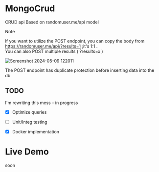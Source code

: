 
# MongoCrud
CRUD api Based on randomuser.me/api model

> [!NOTE]
> If you want to utilize the POST endpoint, you can copy the body from https://randomuser.me/api/?results=1 ;it's 1:1 .  
> You can also POST multiple results ( ?results=x )
> 
> ![Screenshot 2024-05-09 122011](https://github.com/SognoLucido/MongoCRUD-api/assets/123832236/bdea874a-3297-4a9f-b274-3b30deec3ecb)

The POST endpoint has duplicate protection before inserting data into the db

## TODO
I'm rewriting this mess – in progress
- [x] Optimize queries
- [ ] Unit/Integ testing
- [x] Docker implementation



# Live Demo
soon
